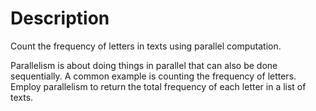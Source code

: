 # Description

Count the frequency of letters in texts using parallel computation.

Parallelism is about doing things in parallel that can also be done sequentially.
A common example is counting the frequency of letters.
Employ parallelism to return the total frequency of each letter in a list of texts.
